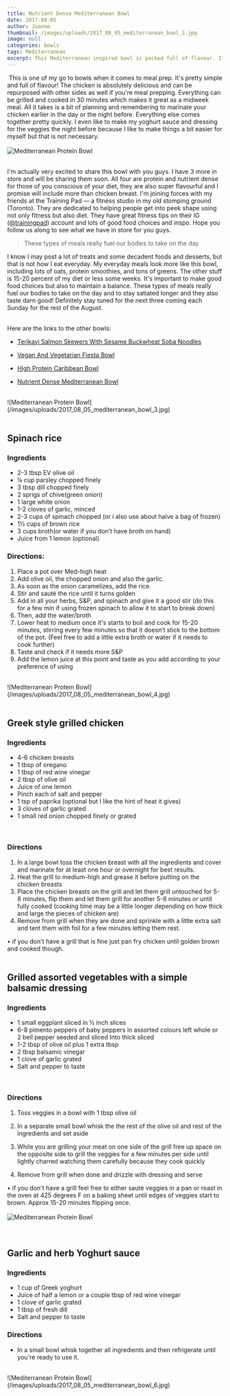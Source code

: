 ```yaml
---
title: Nutrient Dense Mediterranean Bowl
date: 2017-08-05
author: Joanne
thumbnail: /images/uploads/2017_08_05_mediterranean_bowl_1.jpg
image: null
categories: bowls
tags: Mediterranean
excerpt: This Mediterranean inspired bowl is packed full of flavour. It's a simple and delicious way to meal prep that will keep you going strong all day
---
```

​
This is one of my go to bowls when it comes to meal prep.  It's pretty simple and full of flavour!  The chicken is absolutely delicious and can be repurposed with other sides as well if you're meal prepping.  Everything can be grilled and cooked in 30 minutes which makes it great as a midweek meal. All it takes is a bit of planning and remembering to marinate your chicken earlier in the day or the night before.  Everything else comes together pretty quickly. I even like to make my yoghurt sauce and dressing for the veggies the night before because I like to make things a bit easier for myself but that is not necessary.  
<br>
![Mediterranean Protein Bowl](/images/uploads/2017_08_05_mediterranean_bowl_2.jpg)
<br>
<br>

I'm actually very excited to share this bowl with you guys. I have 3 more in store and will be sharing them soon. All four are protein and nutrient dense for those of you conscious of your diet, they are also super flavourful and I promise will include more than chicken breast. I'm joining forces with my friends at the Training Pad &mdash; a fitness studio in my old stomping ground (Toronto). They are dedicated to helping people get into peek shape using not only fitness but also diet. They have great fitness tips on their IG ([@trainingpad](https://www.instagram.com/trainingpad)) account and lots of good food choices and inspo. Hope you follow us along to see what we have in store for you guys.

> These types of meals really fuel our bodies to take on the day

I know I may post a lot of treats and some decadent foods and desserts, but that is not how I eat everyday. My everyday meals look more like this bowl, including lots of oats, protein smoothies, and tons of greens.  The other stuff is 15-20 percent of my diet or less some weeks. It's important to make good food choices but also to maintain a balance. These types of meals really fuel our bodies to take on the day and to stay satiated longer and they also taste darn good! Definitely stay tuned for the next three coming each Sunday for the rest of the August.
​<br>
​<br>

Here are the links to the other bowls:
​<br>  

* [Terikayi Salmon Skewers With Sesame Buckwheat Soba Noodles](https://www.oliveandmango.com/terikayi-salmon-skewers)

* [Vegan And Vegetarian Fiesta Bowl](https://www.oliveandmango.com/latin-bowl)

* [High Protein Caribbean Bowl](https://www.oliveandmango.com/caribbean-protein-bowl)

* [Nutrient Dense Mediterranean Bowl](https://www.oliveandmango.com/mediterranean-bowl)

<br>
![Mediterranean Protein Bowl](/images/uploads/2017_08_05_mediterranean_bowl_3.jpg)
<br>
<br>

## Spinach rice

### Ingredients

* 2-3 tbsp EV olive oil
* &frac14; cup parsley chopped finely
* 3 tbsp dill chopped finely
* 2 sprigs of chive(green onion)
* 1 large white onion
* 1-2 cloves of garlic, minced
* 2-3 cups of spinach chopped (or i also use about halve a bag of frozen)
* 1&frac12; cups of brown rice
* 3 cups broth(or water if you don’t have broth on hand)
* Juice from 1 lemon (optional)

### Directions:

1. Place a pot over Med-high heat
2. Add olive oil, the chopped onion and also the garlic.
3. As soon as the onion caramelizes, add the rice.
4. Stir and sauté the rice until it turns golden
5. Add in all your herbs, S&P, and spinach and give it a good stir (do this for a few min if using frozen spinach to allow it to start to break down)
6. Then, add the water/broth
7. Lower heat to medium once it's starts to boil and cook for 15-20 minutes, stirring every few minutes so that it doesn’t stick to the bottom of the pot. (Feel free to add a little extra broth or water if it needs to cook further)
8. Taste and check if it needs more S&P
9. Add the lemon juice at this point and taste as you add according to your preference of using  

<br>
![Mediterranean Protein Bowl](/images/uploads/2017_08_05_mediterranean_bowl_4.jpg)
<br>  
<br>  

## Greek style grilled chicken

### Ingredients

* 4-6 chicken breasts
* 1 tbsp of oregano
* 1 tbsp of red wine vinegar
* 2 tbsp of olive oil
* Juice of one lemon
* Pinch each of salt and pepper
* 1 tsp of paprika (optional but I like the hint of heat it gives)
* 3 cloves of garlic grated
* 1 small red onion chopped finely or grated
<br>

### Directions

1. In a large bowl toss the chicken breast with all the ingredients and cover and marinate for at least one hour or overnight for best results. 
2. Heat the grill to medium-high and grease it before putting on the chicken breasts 
3. Place the chicken breasts on the grill and let them grill untouched for 5-8 minutes, flip them and let them grill for another 5-8 minutes or until fully cooked (cooking time may be a little longer depending on how thick and large the pieces of chicken are) 
4. Remove from grill when they are done and sprinkle with a little extra salt and tent them with foil for a few minutes letting them rest.

• if you don't have a grill that is fine just pan fry chicken until golden brown and cooked though.
<br>
<br>

## Grilled assorted vegetables with a simple balsamic dressing

### Ingredients

* 1 small eggplant sliced in &frac12; inch slices
* 6-8 pimento peppers of baby peppers in assorted colours left whole or 2 bell pepper seeded and sliced Into thick sliced
* 1-2 tbsp of olive oil plus 1 extra tbsp
* 2 tbsp balsamic vinegar
* 1 clove of garlic grated
* Salt and pepper to taste
<br>

### Directions

1. Toss veggies in a bowl with 1 tbsp  olive oil

1. In a separate small bowl whisk  the the rest of the olive oil and rest of  the ingredients and set aside

1. While you are grilling your meat on one side of the grill free up space on the opposite side to grill the veggies for a few minutes per side until lightly charred watching them carefully because they cook quickly

1. Remove from grill when done and drizzle with dressing and serve

• if you don't have a grill feel free to either sauté veggies in a pan or roast in the oven at 425 degrees F on a baking sheet until edges of veggies start to brown.  Approx 15-20 minutes flipping once.
<br>
<br>
![Mediterranean Protein Bowl](/images/uploads/2017_08_05_mediterranean_bowl_5.jpg)
<br>  
<br>  

## Garlic and herb Yoghurt sauce

### Ingredients

* 1 cup of Greek yoghurt
* Juice of half a lemon or a couple tbsp of red wine vinegar
* 1 clove of garlic grated
* 1 tbsp of fresh dill
* Salt and pepper to taste

### Directions

* In a small bowl whisk together all ingredients and then refrigerate until you're ready to use it.

<br>
![Mediterranean Protein Bowl](/images/uploads/2017_08_05_mediterranean_bowl_6.jpg)
